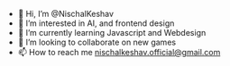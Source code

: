 - 👋 Hi, I’m @NischalKeshav
- 👀 I’m interested in AI, and frontend design
- 🌱 I’m currently learning Javascript and Webdesign
- 💞️ I’m looking to collaborate on new games
- 📫 How to reach me nischalkeshav.official@gmail.com


<!---
NischalKeshav/NischalKeshav is a ✨ special ✨ repository because its `README.md` (this file) appears on your GitHub profile.
You can click the Preview link to take a look at your changes.
--->


